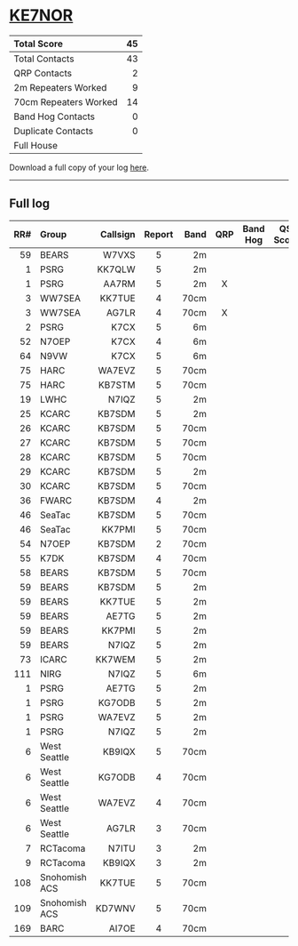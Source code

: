 # [KE7NOR](https://www.qrz.com/db/KE7NOR)

| Total Score           |   45 |
|:----------------------|-----:|
| Total Contacts        |   43 |
| QRP Contacts          |    2 |
| 2m Repeaters Worked   |    9 |
| 70cm Repeaters Worked |   14 |
| Band Hog Contacts     |    0 |
| Duplicate Contacts    |    0 |
| Full House            |      |

Download a full copy of your log [here](/results/KE7NOR.csv).

---

## Full log


|   RR# | Group         |   Callsign |  Report  |   Band |  QRP  |  Band Hog  |   QSO Score |
|------:|:--------------|-----------:|:--------:|-------:|:-----:|:----------:|------------:|
|    59 | BEARS         |      W7VXS |    5     |     2m |       |            |           1 |
|     1 | PSRG          |     KK7QLW |    5     |     2m |       |            |           1 |
|     1 | PSRG          |      AA7RM |    5     |     2m |   X   |            |           2 |
|     3 | WW7SEA        |     KK7TUE |    4     |   70cm |       |            |           1 |
|     3 | WW7SEA        |      AG7LR |    4     |   70cm |   X   |            |           2 |
|     2 | PSRG          |       K7CX |    5     |     6m |       |            |           1 |
|    52 | N7OEP         |       K7CX |    4     |     6m |       |            |           1 |
|    64 | N9VW          |       K7CX |    5     |     6m |       |            |           1 |
|    75 | HARC          |     WA7EVZ |    5     |   70cm |       |            |           1 |
|    75 | HARC          |     KB7STM |    5     |   70cm |       |            |           1 |
|    19 | LWHC          |      N7IQZ |    5     |     2m |       |            |           1 |
|    25 | KCARC         |     KB7SDM |    5     |     2m |       |            |           1 |
|    26 | KCARC         |     KB7SDM |    5     |   70cm |       |            |           1 |
|    27 | KCARC         |     KB7SDM |    5     |   70cm |       |            |           1 |
|    28 | KCARC         |     KB7SDM |    5     |   70cm |       |            |           1 |
|    29 | KCARC         |     KB7SDM |    5     |     2m |       |            |           1 |
|    30 | KCARC         |     KB7SDM |    5     |   70cm |       |            |           1 |
|    36 | FWARC         |     KB7SDM |    4     |     2m |       |            |           1 |
|    46 | SeaTac        |     KB7SDM |    5     |   70cm |       |            |           1 |
|    46 | SeaTac        |     KK7PMI |    5     |   70cm |       |            |           1 |
|    54 | N7OEP         |     KB7SDM |    2     |   70cm |       |            |           1 |
|    55 | K7DK          |     KB7SDM |    4     |   70cm |       |            |           1 |
|    58 | BEARS         |     KB7SDM |    5     |   70cm |       |            |           1 |
|    59 | BEARS         |     KB7SDM |    5     |     2m |       |            |           1 |
|    59 | BEARS         |     KK7TUE |    5     |     2m |       |            |           1 |
|    59 | BEARS         |      AE7TG |    5     |     2m |       |            |           1 |
|    59 | BEARS         |     KK7PMI |    5     |     2m |       |            |           1 |
|    59 | BEARS         |      N7IQZ |    5     |     2m |       |            |           1 |
|    73 | ICARC         |     KK7WEM |    5     |     2m |       |            |           1 |
|   111 | NIRG          |      N7IQZ |    5     |     6m |       |            |           1 |
|     1 | PSRG          |      AE7TG |    5     |     2m |       |            |           1 |
|     1 | PSRG          |     KG7ODB |    5     |     2m |       |            |           1 |
|     1 | PSRG          |     WA7EVZ |    5     |     2m |       |            |           1 |
|     1 | PSRG          |      N7IQZ |    5     |     2m |       |            |           1 |
|     6 | West Seattle  |     KB9IQX |    5     |   70cm |       |            |           1 |
|     6 | West Seattle  |     KG7ODB |    4     |   70cm |       |            |           1 |
|     6 | West Seattle  |     WA7EVZ |    4     |   70cm |       |            |           1 |
|     6 | West Seattle  |      AG7LR |    3     |   70cm |       |            |           1 |
|     7 | RCTacoma      |      N7ITU |    3     |     2m |       |            |           1 |
|     9 | RCTacoma      |     KB9IQX |    3     |     2m |       |            |           1 |
|   108 | Snohomish ACS |     KK7TUE |    5     |   70cm |       |            |           1 |
|   109 | Snohomish ACS |     KD7WNV |    5     |   70cm |       |            |           1 |
|   169 | BARC          |      AI7OE |    4     |   70cm |       |            |           1 |
